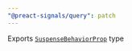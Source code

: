 ```yaml
---
"@preact-signals/query": patch
---
```


Exports [`SuspenseBehaviorProp`](https://github.com/XantreGodlike/preact-signals/issues/86) type
